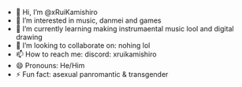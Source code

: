 - 👋 Hi, I’m @xRuiKamishiro
- 👀 I’m interested in music, danmei and games
- 🌱 I’m currently learning making instrumaental music lool and digital drawing
- 💞️ I’m looking to collaborate on: nohing lol
- 📫 How to reach me: discord: xruikamishiro
- 😄 Pronouns: He/Him
- ⚡ Fun fact: asexual panromantic & transgender

<!---
xRuiKamishiro/xRuiKamishiro is a ✨ special ✨ repository because its `README.md` (this file) appears on your GitHub profile.
You can click the Preview link to take a look at your changes.
--->
